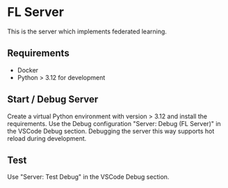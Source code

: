 # FL Server

This is the server which implements federated learning.

## Requirements

- Docker
- Python > 3.12 for development

## Start / Debug Server

Create a virtual Python environment with version > 3.12 and install the requirements.
Use the Debug configuration "Server: Debug (FL Server)" in the VSCode Debug section. Debugging the server this way supports hot reload during development.

## Test

Use "Server: Test Debug" in the VSCode Debug section.